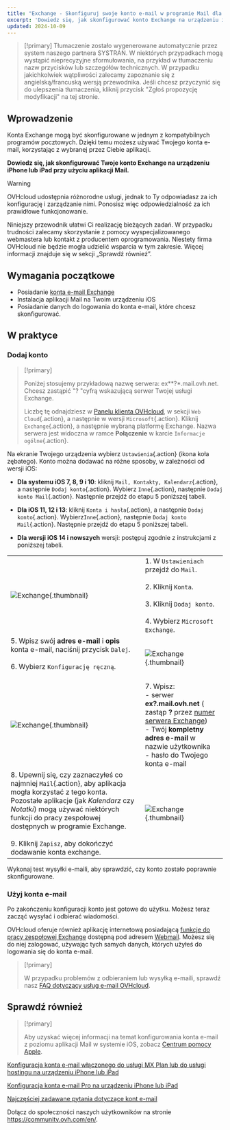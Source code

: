 ```yaml
---
title: "Exchange - Skonfiguruj swoje konto e-mail w programie Mail dla systemu iPhone i iPad"
excerpt: 'Dowiedz się, jak skonfigurować konto Exchange na urządzeniu iPhone lub iPad przy użyciu aplikacji Mail'
updated: 2024-10-09
---
```


> [!primary]
> Tłumaczenie zostało wygenerowane automatycznie przez system naszego partnera SYSTRAN. W niektórych przypadkach mogą wystąpić nieprecyzyjne sformułowania, na przykład w tłumaczeniu nazw przycisków lub szczegółów technicznych. W przypadku jakichkolwiek wątpliwości zalecamy zapoznanie się z angielską/francuską wersją przewodnika. Jeśli chcesz przyczynić się do ulepszenia tłumaczenia, kliknij przycisk "Zgłoś propozycję modyfikacji" na tej stronie.
> 

## Wprowadzenie

Konta Exchange mogą być skonfigurowane w jednym z kompatybilnych programów pocztowych.  Dzięki temu możesz używać Twojego konta e-mail, korzystając z wybranej przez Ciebie aplikacji.

**Dowiedz się, jak skonfigurować Twoje konto Exchange na urządzeniu iPhone lub iPad przy użyciu aplikacji Mail.**

> [!warning]
>
> OVHcloud udostępnia różnorodne usługi, jednak to Ty odpowiadasz za ich konfigurację i zarządzanie nimi. Ponosisz więc odpowiedzialność za ich prawidłowe funkcjonowanie.
>
> Niniejszy przewodnik ułatwi Ci realizację bieżących zadań. W przypadku trudności zalecamy skorzystanie z pomocy wyspecjalizowanego webmastera lub kontakt z producentem oprogramowania. Niestety firma OVHcloud nie będzie mogła udzielić wsparcia w tym zakresie. Więcej informacji znajduje się w sekcji „Sprawdź również”.
>

## Wymagania początkowe

- Posiadanie [konta e-mail Exchange](/links/web/emails)
- Instalacja aplikacji Mail na Twoim urządzeniu iOS
- Posiadanie danych do logowania do konta e-mail, które chcesz skonfigurować.

## W praktyce

### Dodaj konto <a name="addaccount"></a>

> [!primary]
>
> Poniżej stosujemy przykładową nazwę serwera: ex**?*.mail.ovh.net. Chcesz zastąpić "? "cyfrą wskazującą serwer Twojej usługi Exchange.
>
> Liczbę tę odnajdziesz w [Panelu klienta OVHcloud](/links/manager), w sekcji `Web Cloud`{.action}, a następnie w wersji `Microsoft`{.action}.
> Kliknij `Exchange`{.action}, a następnie wybraną platformę Exchange. Nazwa serwera jest widoczna w ramce **Połączenie** w karcie `Informacje ogólne`{.action}.
>

Na ekranie Twojego urządzenia wybierz `Ustawienia`{.action} (ikona koła zębatego). Konto można dodawać na różne sposoby, w zależności od wersji iOS:

- **Dla systemu iOS 7, 8, 9 i 10**: kliknij `Mail, Kontakty, Kalendarz`{.action}, a następnie `Dodaj konto`{.action}. Wybierz `Inne`{.action}, następnie `Dodaj konto Mail`{.action}. Następnie przejdź do etapu 5 poniższej tabeli.

- **Dla iOS 11, 12 i 13**: kliknij `Konta i hasła`{.action}, a następnie `Dodaj konto`{.action}. Wybierz`Inne`{.action}, następnie `Dodaj konto Mail`{.action}. Następnie przejdź do etapu 5 poniższej tabeli.

- **Dla wersji iOS 14 i nowszych** wersji: postępuj zgodnie z instrukcjami z poniższej tabeli.

| | |
|---|---|
|![Exchange](images/configuration-mailex-ios-step01.gif){.thumbnail}|1. W `Ustawieniach` przejdź do `Mail`. <br><br> 2. Kliknij `Konta`.<br><br> 3. Kliknij `Dodaj konto`.<br><br> 4. Wybierz `Microsoft Exchange`.|
|5. Wpisz swój **adres e-mail** i **opis** konta e-mail, naciśnij przycisk `Dalej`.<br><br>6. Wybierz `Konfigurację ręczną`.<br><br>|![Exchange](images/configuration-mailex-ios-step02.png){.thumbnail}|
|![Exchange](images/configuration-mailex-ios-step03.png){.thumbnail}|7. Wpisz: <br>- serwer **ex?.mail.ovh.net** ( zastąp **?** przez [numer serwera Exchange](#addaccount)) <br>- Twój **kompletny adres e-mail** w nazwie użytkownika <br>- hasło do Twojego konta e-mail|
|8. Upewnij się, czy zaznaczyłeś co najmniej `Mail`{.action}, aby aplikacja mogła korzystać z tego konta. Pozostałe aplikacje (jak *Kalendarz* czy *Notatki*) mogą używać niektórych funkcji do pracy zespołowej dostępnych w programie Exchange.<br><br>9. Kliknij `Zapisz`, aby dokończyć dodawanie konta exchange.|![Exchange](images/configuration-mailex-ios-step04.png){.thumbnail}|

Wykonaj test wysyłki e-maili, aby sprawdzić, czy konto zostało poprawnie skonfigurowane.

### Użyj konta e-mail

Po zakończeniu konfiguracji konto jest gotowe do użytku. Możesz teraz zacząć wysyłać i odbierać wiadomości.

OVHcloud oferuje również aplikację internetową posiadającą [funkcje do pracy zespołowej Exchange](/links/web/emails) dostępną pod adresem [Webmail](/links/web/email). Możesz się do niej zalogować, używając tych samych danych, których użyłeś do logowania się do konta e-mail.

> [!primary]
>
> W przypadku problemów z odbieraniem lub wysyłką e-maili, sprawdź nasz [FAQ dotyczący usług e-mail OVHcloud](/pages/web_cloud/email_and_collaborative_solutions/mx_plan/faq-emails).
>

## Sprawdź również

> [!primary]
>
> Aby uzyskać więcej informacji na temat konfigurowania konta e-mail z poziomu aplikacji Mail w systemie iOS, zobacz [Centrum pomocy Apple](https://support.apple.com/pl-pl/102619).

[Konfiguracja konta e-mail włączonego do usługi MX Plan lub do usługi hostingu na urządzeniu iPhone lub iPad](/pages/web_cloud/email_and_collaborative_solutions/mx_plan/how_to_configure_ios)

[Konfiguracja konta e-mail Pro na urządzeniu iPhone lub iPad](/pages/web_cloud/email_and_collaborative_solutions/email_pro/how_to_configure_ios)

[Najczęściej zadawane pytania dotyczące kont e-mail](/pages/web_cloud/email_and_collaborative_solutions/mx_plan/faq-emails)

Dołącz do społeczności naszych użytkowników na stronie <https://community.ovh.com/en/>.